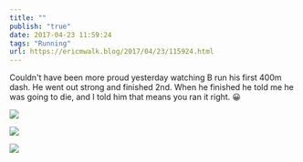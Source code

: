 ```yaml
---
title: ""
publish: "true"
date: 2017-04-23 11:59:24
tags: "Running"
url: https://ericmwalk.blog/2017/04/23/115924.html
---
```


Couldn't have been more proud yesterday watching B run his first 400m dash. He went out strong and finished 2nd. When he finished he told me he was going to die, and I told him that means you ran it right. 😀

![](https://ericmwalk.blog/uploads/2022/1af836acb1.jpg)

![](https://ericmwalk.blog/uploads/2022/1c1b34bdcb.jpg)

![](https://ericmwalk.blog/uploads/2022/5cc0d0b4ad.jpg)